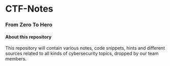 # CTF-Notes

### From Zero To Hero

#### About this repository

This repository will contain various notes, code snippets, hints and different sources related to all kinds of cybersecurity topics, dropped by our team members.
